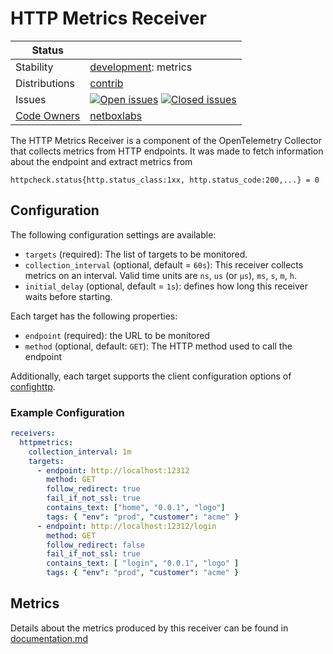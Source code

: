 # HTTP Metrics Receiver

<!-- status autogenerated section -->
| Status        |                                                                                                                                                                                                                                                                                                                                                                                                                                                                                                                                                                                                                                                                                                                 |
| ------------- |-----------------------------------------------------------------------------------------------------------------------------------------------------------------------------------------------------------------------------------------------------------------------------------------------------------------------------------------------------------------------------------------------------------------------------------------------------------------------------------------------------------------------------------------------------------------------------------------------------------------------------------------------------------------------------------------------------------------|
| Stability     | [development]: metrics                                                                                                                                                                                                                                                                                                                                                                                                                                                                                                                                                                                                                                                                                          |
| Distributions | [contrib]                                                                                                                                                                                                                                                                                                                                                                                                                                                                                                                                                                                                                                                                                                       |
| Issues        | [![Open issues](https://img.shields.io/github/issues-search/open-telemetry/opentelemetry-collector-contrib?query=is%3Aissue%20is%3Aopen%20label%3Areceiver%2Fhttpcheck%20&label=open&color=orange&logo=opentelemetry)](https://github.com/open-telemetry/opentelemetry-collector-contrib/issues?q=is%3Aopen+is%3Aissue+label%3Areceiver%2Fhttpcheck) [![Closed issues](https://img.shields.io/github/issues-search/open-telemetry/opentelemetry-collector-contrib?query=is%3Aissue%20is%3Aclosed%20label%3Areceiver%2Fhttpcheck%20&label=closed&color=blue&logo=opentelemetry)](https://github.com/open-telemetry/opentelemetry-collector-contrib/issues?q=is%3Aclosed+is%3Aissue+label%3Areceiver%2Fhttpcheck) |
| [Code Owners](https://github.com/open-telemetry/opentelemetry-collector-contrib/blob/main/CONTRIBUTING.md#becoming-a-code-owner)    | [netboxlabs]                                                                                                                                                                                                                                                                                                                                                                                                                                                                                                                                                                                                                                                                                                    |

[development]: https://github.com/open-telemetry/opentelemetry-collector#development
[contrib]: https://github.com/open-telemetry/opentelemetry-collector-releases/tree/main/distributions/otelcol-contrib
[netboxlabs]: https://github.com/orb-community/orb-otel-collector
<!-- end autogenerated section -->

The HTTP Metrics Receiver is a component of the OpenTelemetry Collector that collects metrics from HTTP endpoints.
It was made to fetch information about the endpoint and extract metrics from 

```
httpcheck.status{http.status_class:1xx, http.status_code:200,...} = 0

```

## Configuration

The following configuration settings are available:

- `targets` (required): The list of targets to be monitored.
- `collection_interval` (optional, default = `60s`): This receiver collects metrics on an interval. Valid time units are `ns`, `us` (or `µs`), `ms`, `s`, `m`, `h`.
- `initial_delay` (optional, default = `1s`): defines how long this receiver waits before starting.

Each target has the following properties:

- `endpoint` (required): the URL to be monitored
- `method` (optional, default: `GET`): The HTTP method used to call the endpoint

Additionally, each target supports the client configuration options of [confighttp].

### Example Configuration

```yaml
receivers:
  httpmetrics:
    collection_interval: 1m
    targets:
      - endpoint: http://localhost:12312
        method: GET
        follow_redirect: true
        fail_if_not_ssl: true
        contains_text: ["home", "0.0.1", "logo"]
        tags: { "env": "prod", "customer": "acme" }
      - endpoint: http://localhost:12312/login
        method: GET
        follow_redirect: false
        fail_if_not_ssl: true
        contains_text: [ "login", "0.0.1", "logo" ]
        tags: { "env": "prod", "customer": "acme" }
```

## Metrics

Details about the metrics produced by this receiver can be found in [documentation.md](./documentation.md)

[confighttp]: https://github.com/open-telemetry/opentelemetry-collector/tree/main/config/confighttp#client-configuration